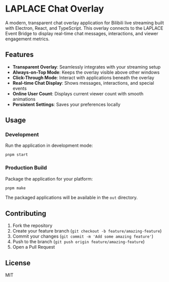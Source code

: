 # LAPLACE Chat Overlay

A modern, transparent chat overlay application for Bilibili live streaming built with Electron, React, and TypeScript. This overlay connects to the LAPLACE Event Bridge to display real-time chat messages, interactions, and viewer engagement metrics.

## Features

- **Transparent Overlay**: Seamlessly integrates with your streaming setup
- **Always-on-Top Mode**: Keeps the overlay visible above other windows
- **Click-Through Mode**: Interact with applications beneath the overlay
- **Real-time Chat Display**: Shows messages, interactions, and special events
- **Online User Count**: Displays current viewer count with smooth animations
- **Persistent Settings**: Saves your preferences locally

## Usage

### Development

Run the application in development mode:

```bash
pnpm start
```

### Production Build

Package the application for your platform:

```bash
pnpm make
```

The packaged applications will be available in the `out` directory.

## Contributing

1. Fork the repository
2. Create your feature branch (`git checkout -b feature/amazing-feature`)
3. Commit your changes (`git commit -m 'Add some amazing feature'`)
4. Push to the branch (`git push origin feature/amazing-feature`)
5. Open a Pull Request

## License

MIT
